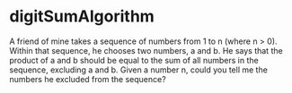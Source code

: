 # digitSumAlgorithm
A friend of mine takes a sequence of numbers from 1 to n (where n > 0). Within that sequence, he chooses two numbers, a and b. He says that the product of a and b should be equal to the sum of all numbers in the sequence, excluding a and b. Given a number n, could you tell me the numbers he excluded from the sequence? 
